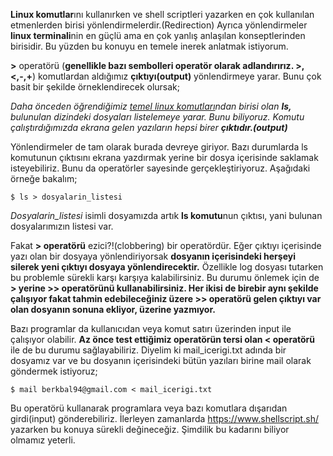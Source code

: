 **Linux komutlar**ını kullanırken ve shell scriptleri yazarken en çok kullanılan etmenlerden birisi yönlendirmelerdir.(Redirection) Ayrıca yönlendirmeler **linux terminali**nin en güçlü ama en çok yanlış anlaşılan konseptlerinden birisidir. Bu yüzden bu konuyu en temele inerek anlatmak istiyorum.

**>** operatörü (**genellikle bazı sembolleri operatör olarak adlandırırız. >,<,-,+**) komutlardan aldığımız **çıktıyı(output)** yönlendirmeye yarar. Bunu çok basit bir şekilde örneklendirecek olursak;

_Daha önceden öğrendiğimiz [temel linux komutları](https://www.berkbal.com/temel-linux-komutlari/)ndan birisi olan **ls,** bulunulan dizindeki dosyaları listelemeye yarar. Bunu biliyoruz. Komutu çalıştırdığımızda ekrana gelen yazıların hepsi birer **çıktıdır.(output)**_

Yönlendirmeler de tam olarak burada devreye giriyor. Bazı durumlarda ls komutunun çıktısını ekrana yazdırmak yerine bir dosya içerisinde saklamak isteyebiliriz. Bunu da operatörler sayesinde gerçekleştiriyoruz. Aşağıdaki örneğe bakalım;

```
$ ls > dosyalarin_listesi
```

_Dosyalarin_listesi_ isimli dosyamızda artık **ls komutu**nun çıktısı, yani bulunan dosyalarımızın listesi var.

Fakat **> operatörü** ezici?!(clobbering) bir operatördür. Eğer çıktıyı içerisinde yazı olan bir dosyaya yönlendiriyorsak **dosyanın içerisindeki herşeyi silerek yeni çıktıyı dosyaya yönlendirecektir.** Özellikle log dosyası tutarken bu problemle sürekli karşı karşıya kalabilirsiniz. Bu durumu önlemek için de **> yerine >> operatörünü kullanabilirsiniz. Her ikisi de birebir aynı şekilde çalışıyor fakat tahmin edebileceğiniz üzere >> operatörü gelen çıktıyı var olan dosyanın sonuna ekliyor, üzerine yazmıyor.**

Bazı programlar da kullanıcıdan veya komut satırı üzerinden input ile çalışıyor olabilir. **Az önce test ettiğimiz operatörün tersi olan < operatörü** ile de bu durumu sağlayabiliriz. Diyelim ki mail_icerigi.txt adında bir dosyamız var ve bu dosyanın içerisindeki bütün yazıları birine mail olarak göndermek istiyoruz;

```
$ mail berkbal94@gmail.com < mail_icerigi.txt
```

Bu operatörü kullanarak programlara veya bazı komutlara dışarıdan girdi(input) gönderebiliriz. İlerleyen zamanlarda https://www.shellscript.sh/ yazarken bu konuya sürekli değineceğiz. Şimdilik bu kadarını biliyor olmamız yeterli.
